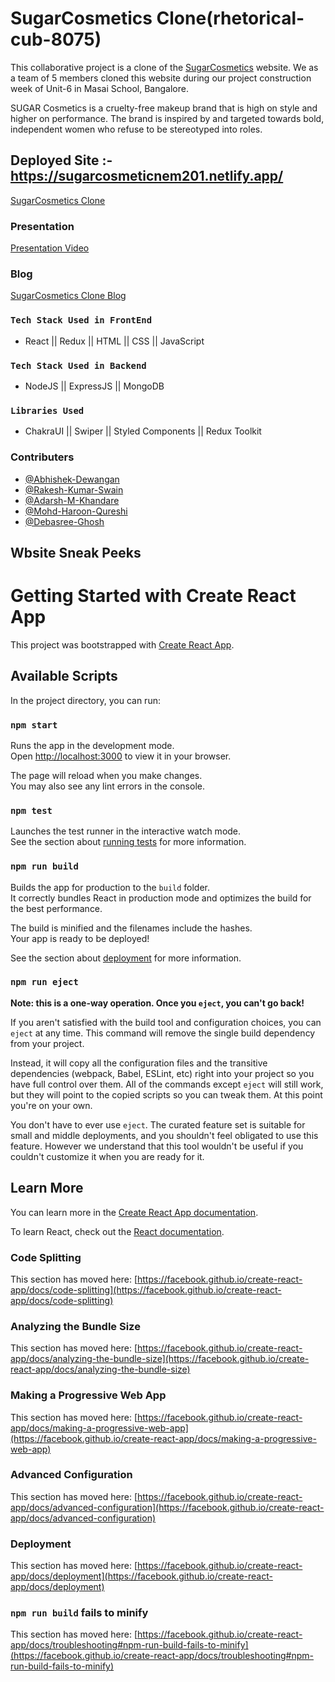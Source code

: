 # SugarCosmetics Clone(rhetorical-cub-8075)

This collaborative project is a clone of the [SugarCosmetics](https://sugarcosmetics.com/) website. We as a team of 5 members cloned this website during our project construction week of Unit-6 in Masai School, Bangalore.

SUGAR Cosmetics is a cruelty-free makeup brand that is high on style and higher on performance. The brand is inspired by and targeted towards bold, independent women who refuse to be stereotyped into roles.

## Deployed Site :- https://sugarcosmeticnem201.netlify.app/

[SugarCosmetics Clone]()

### Presentation

[Presentation Video]()

### Blog

[SugarCosmetics Clone Blog]()

### `Tech Stack Used in FrontEnd`

- React || Redux || HTML || CSS || JavaScript

### `Tech Stack Used in Backend`

- NodeJS || ExpressJS || MongoDB 

### `Libraries Used`

- ChakraUI || Swiper || Styled Components || Redux Toolkit 

### Contributers

- [@Abhishek-Dewangan](https://github.com/Abhishek-Dewangan)
- [@Rakesh-Kumar-Swain](https://github.com/SWAIN1998)
- [@Adarsh-M-Khandare](https://github.com/AdarshKhandare)
- [@Mohd-Haroon-Qureshi](https://github.com/HarshVardhan-dev)
- [@Debasree-Ghosh](https://github.com/Debasree-3031999)

## Wbsite Sneak Peeks


# Getting Started with Create React App

This project was bootstrapped with [Create React App](https://github.com/facebook/create-react-app).

## Available Scripts

In the project directory, you can run:

### `npm start`

Runs the app in the development mode.\
Open [http://localhost:3000](http://localhost:3000) to view it in your browser.

The page will reload when you make changes.\
You may also see any lint errors in the console.

### `npm test`

Launches the test runner in the interactive watch mode.\
See the section about [running tests](https://facebook.github.io/create-react-app/docs/running-tests) for more information.

### `npm run build`

Builds the app for production to the `build` folder.\
It correctly bundles React in production mode and optimizes the build for the best performance.

The build is minified and the filenames include the hashes.\
Your app is ready to be deployed!

See the section about [deployment](https://facebook.github.io/create-react-app/docs/deployment) for more information.

### `npm run eject`

**Note: this is a one-way operation. Once you `eject`, you can't go back!**

If you aren't satisfied with the build tool and configuration choices, you can `eject` at any time. This command will remove the single build dependency from your project.

Instead, it will copy all the configuration files and the transitive dependencies (webpack, Babel, ESLint, etc) right into your project so you have full control over them. All of the commands except `eject` will still work, but they will point to the copied scripts so you can tweak them. At this point you're on your own.

You don't have to ever use `eject`. The curated feature set is suitable for small and middle deployments, and you shouldn't feel obligated to use this feature. However we understand that this tool wouldn't be useful if you couldn't customize it when you are ready for it.

## Learn More

You can learn more in the [Create React App documentation](https://facebook.github.io/create-react-app/docs/getting-started).

To learn React, check out the [React documentation](https://reactjs.org/).

### Code Splitting

This section has moved here: [https://facebook.github.io/create-react-app/docs/code-splitting](https://facebook.github.io/create-react-app/docs/code-splitting)

### Analyzing the Bundle Size

This section has moved here: [https://facebook.github.io/create-react-app/docs/analyzing-the-bundle-size](https://facebook.github.io/create-react-app/docs/analyzing-the-bundle-size)

### Making a Progressive Web App

This section has moved here: [https://facebook.github.io/create-react-app/docs/making-a-progressive-web-app](https://facebook.github.io/create-react-app/docs/making-a-progressive-web-app)

### Advanced Configuration

This section has moved here: [https://facebook.github.io/create-react-app/docs/advanced-configuration](https://facebook.github.io/create-react-app/docs/advanced-configuration)

### Deployment

This section has moved here: [https://facebook.github.io/create-react-app/docs/deployment](https://facebook.github.io/create-react-app/docs/deployment)

### `npm run build` fails to minify

This section has moved here: [https://facebook.github.io/create-react-app/docs/troubleshooting#npm-run-build-fails-to-minify](https://facebook.github.io/create-react-app/docs/troubleshooting#npm-run-build-fails-to-minify)


